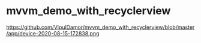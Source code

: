 # mvvm_demo_with_recyclerview

https://github.com/VipulDamor/mvvm_demo_with_recyclerview/blob/master/app/device-2020-08-15-172838.png

